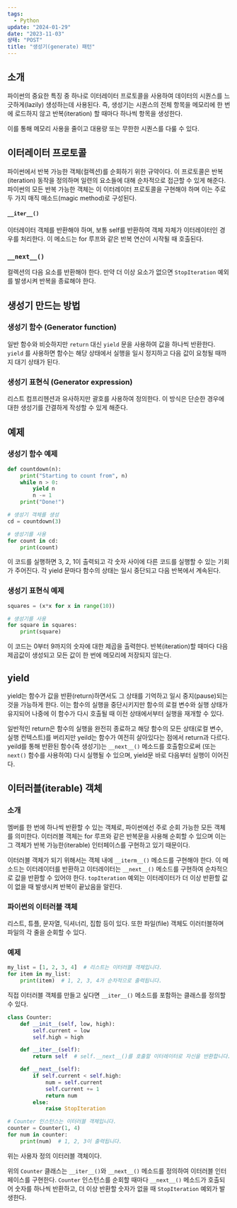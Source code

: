 ```yaml
---
tags:
  - Python
update: "2024-01-29"
date: "2023-11-03"
상태: "POST"
title: "생성기(generate) 패턴"
---
```

## 소개

파이썬의 중요한 특징 중 하나로 이터레이터 프로토콜을 사용하여 데이터의 시퀀스를 느긋하게(lazily) 생성하는데 사용된다. 즉, 생성기는 시퀀스의 전체 항목을 메모리에 한 번에 로드하지 않고 반복(iteration) 할 때마다 하나씩 항목을 생성한다. 

이를 통해 메모리 사용을 줄이고 대용량 또는 무한한 시퀀스를 다룰 수 있다. 

## 이터레이터 프로토콜

파이썬에서 반복 가능한 객체(컬렉션)를 순회하기 위한 규약이다. 이 프로토콜은 반복(iteration) 동작을 정의하며 일련의 요소들에 대해 순차적으로 접근할 수 있게 해준다. 파이썬의 모든 반복 가능한 객체는 이 이터레이터 프로토콜을 구현해야 하며 이는 주로 두 가지 매직 매소드(magic method)로 구성된다. 

#### `__iter__()`

이터레이터 객체를 반환해야 하며, 보통 self를 반환하여 객체 자체가 이터레이터인 경우를 처리한다. 이 메소드는 for 루프와 같은 반복 연산이 시작될 때 호출된다. 

### `__next__()`

컬렉션의 다음 요소를 반환해야 한다. 만약 더 이상 요소가 없으면 `StopIteration` 예외를 발생시켜 반복을 종료해야 한다. 

## 생성기 만드는 방법

### 생성기 함수 (Generator function)

일반 함수와 비슷하지만 `return` 대신 `yield` 문을 사용하여 값을 하나씩 반환한다. `yield` 를 사용하면 함수는 해당 상태에서 실행을 일시 정지하고 다음 값이 요청될 때까지 대기 상태가 된다. 

### 생성기 표현식 (Generator expression)

리스트 컴프리헨션과 유사하지만 괄호를 사용하여 정의한다. 이 방식은 단순한 경우에 대한 생성기를 간결하게 작성할 수 있게 해준다. 

## 예제

### 생성기 함수 예제

```python
def countdown(n):
    print("Starting to count from", n)
    while n > 0:
        yield n
        n -= 1
    print("Done!")

# 생성기 객체를 생성
cd = countdown(3)

# 생성기를 사용
for count in cd:
    print(count)
```

이 코드를 실행하면 3, 2, 1이 출력되고 각 숫자 사이에 다른 코드를 실행할 수 있는 기회가 주어진다. 각 yield 문마다 함수의 상태는 일시 중단되고 다음 반복에서 계속된다. 

### 생성기 표현식 예제

```python
squares = (x*x for x in range(10))

# 생성기를 사용
for square in squares:
    print(square)
```

이 코드는 0부터 9까지의 숫자에 대한 제곱을 출력한다. 반복(iteration)할 때마다 다음 제곱값이 생성되고 모든 값이 한 번에 메모리에 저장되지 않는다. 

## yield

yield는 함수가 값을 반환(return)하면서도 그 상태를 기억하고 일시 중지(pause)되는 것을 가능하게 한다. 이는 함수의 실행을 중단시키지만 함수의 로컬 변수와 실행 상태가 유지되어 나중에 이 함수가 다시 호출될 때 이전 상태에서부터 실행을 재개할 수 있다. 

일반적인 return은 함수의 실행을 완전히 종료하고 해당 함수의 모든 상태(로컬 변수, 실행 컨텍스트)를 버리지만 yeild는 함수가 여전히 살아있다는 점에서 return과 다르다. yeild를 통해 반환된 함수(즉 생성기)는 `__next__()` 메소드를 호출함으로써 (또는 `next()` 함수를 사용하여) 다시 실행될 수 있으며, yield문 바로 다음부터 실행이 이어진다. 

## 이터러블(iterable) 객체

### 소개

멤버를 한 번에 하나씩 반환할 수 있는 객체로, 파이썬에선 주로 순회 가능한 모든 객체를 의미한다. 이터러블 객체는 for 루프와 같은 반복문을 사용해 순회할 수 있으며 이는 그 객체가 반복 가능한(iterable) 인터페이스를 구현하고 있기 때문이다. 

이터러블 객체가 되기 위해서는 객체 내에 `__iterm__()` 메소드를 구현해야 한다. 이 메소드는 이터레이터를 반환하고 이터레이터는 `__next__()` 메소드를 구현하여 순차적으로 값을 반환할 수 있어야 한다. `topIteration` 예외는 이터레이터가 더 이상 반환할 값이 없을 때 발생시켜 반복이 끝났음을 알린다.  

### 파이썬의 이터러블 객체

리스트, 튜플, 문자열, 딕셔너리, 집합 등이 있다. 또한 파일(file) 객체도 이러터블하며 파일의 각 줄을 순회할 수 있다. 

### 예제

```python
my_list = [1, 2, 3, 4]  # 리스트는 이터러블 객체입니다.
for item in my_list:
    print(item)  # 1, 2, 3, 4가 순차적으로 출력됩니다.
```

직접 이터러블 객체를 만들고 싶다면 `__iter__()` 메소드를 포함하는 클래스를 정의할 수 있다. 

```python
class Counter:
    def __init__(self, low, high):
        self.current = low
        self.high = high

    def __iter__(self):
        return self  # self.__next__()를 호출할 이터레이터로 자신을 반환합니다.

    def __next__(self):
        if self.current < self.high:
            num = self.current
            self.current += 1
            return num
        else:
            raise StopIteration

# Counter 인스턴스는 이터러블 객체입니다.
counter = Counter(1, 4)
for num in counter:
    print(num)  # 1, 2, 3이 출력됩니다.
```

위는 사용자 정의 이터러블 객체이다. 

위의 `Counter` 클래스는 `__iter__()`와 `__next__()` 메소드를 정의하여 이터러블 인터페이스를 구현한다. `Counter` 인스턴스를 순회할 때마다 `__next__()` 메소드가 호출되어 숫자를 하나씩 반환하고, 더 이상 반환할 숫자가 없을 때 `StopIteration` 예외가 발생한다.



